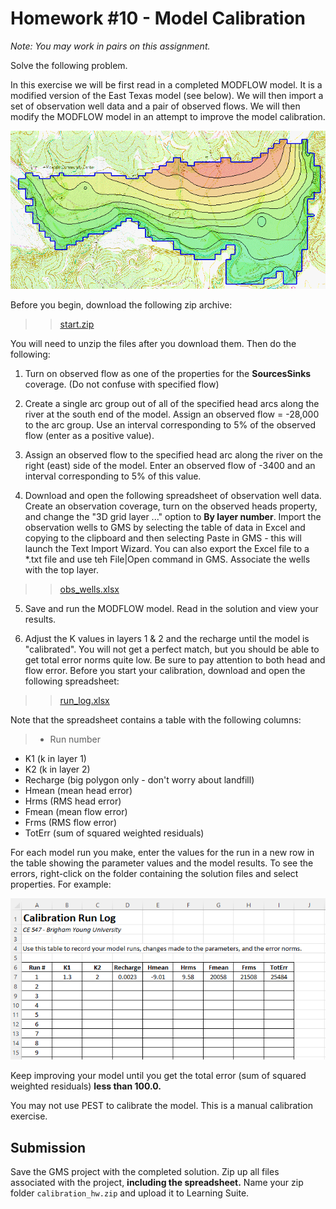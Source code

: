 # Homework #10 - Model Calibration

_Note: You may work in pairs on this assignment._

Solve the following problem.

In this exercise we will be first read in a completed MODFLOW model. It is a modified version of the East Texas model (see below). We will then import a set of observation well data and a pair of observed flows. We will then modify the MODFLOW model in an attempt to improve the model calibration.

![easttexsimp.gif](images/easttexsimp.gif)

Before you begin, download the following zip archive:

>>[<u>start.zip</u>](start.zip)

You will need to unzip the files after you download them. Then do the following:

1) Turn on observed flow as one of the properties for the **SourcesSinks** coverage. (Do not confuse with specified flow)

2) Create a single arc group out of all of the specified head arcs along the river at the south end of the model. Assign an observed flow = -28,000 to the arc group. Use an interval corresponding to 5% of the observed flow (enter as a positive value).

3) Assign an observed flow to the specified head arc along the river on the right (east) side of the model. Enter an observed flow of -3400 and an interval corresponding to 5% of this value.

4) Download and open the following spreadsheet of observation well data. Create an observation coverage, turn on the observed heads property, and change the "3D grid layer ..." option to **By layer number**. Import the observation wells to GMS by selecting the table of data in Excel and copying to the clipboard and then selecting Paste in GMS - this will launch the Text Import Wizard. You can also export the Excel file to a *.txt file and use teh File|Open command in GMS. Associate the wells with the top layer.

>>[<u>obs_wells.xlsx</u>](obs_wells.xlsx)

5) Save and run the MODFLOW model. Read in the solution and view your results.

6) Adjust the K values in layers 1 & 2 and the recharge until the model is "calibrated". You will not get a perfect match, but you should be able to get total error norms quite low. Be sure to pay attention to both head and flow error. Before you start your calibration, download and open the following spreadsheet:

>>[<u>run_log.xlsx</u>](run_log.xlsx)

Note that the spreadsheet contains a table with the following columns:

>- Run number
- K1 (k in layer 1)
- K2 (k in layer 2)
- Recharge (big polygon only - don't worry about landfill)
- Hmean (mean head error)
- Hrms (RMS head error)
- Fmean (mean flow error)
- Frms (RMS flow error)
- TotErr (sum of squared weighted residuals)

For each model run you make, enter the values for the run in a new row in the table showing the parameter values and the model results. To see the errors, right-click on the folder containing the solution files and select properties. For example:

![sample_log.png](images/sample_log.png)

Keep improving your model until you get the total error (sum of squared weighted residuals) **less than 100.0.**

You may not use PEST to calibrate the model. This is a manual calibration exercise.

## Submission

Save the GMS project with the completed solution. Zip up all files associated with the project, **including the spreadsheet.** Name your zip folder `calibration_hw.zip` and upload it to Learning Suite.

